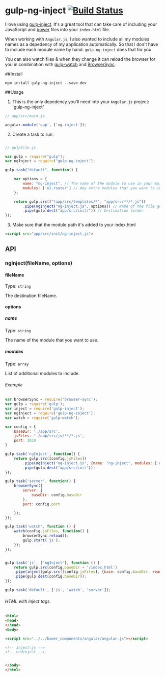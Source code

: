 # gulp-ng-inject [![Build Status](https://travis-ci.org/yagoferrer/gulp-ng-inject.svg?branch=master)](https://travis-ci.org/yagoferrer/gulp-ng-inject)

I love using [gulp-inject](https://github.com/klei/gulp-inject). It's a great tool that can take care of including your JavaScript and [bower](https://github.com/bower/bower) files into your `index.html` file. 

When working with `Angular.js`, I also wanted to include all my modules names as a depedency of my application automatically. So that I don't have to include each module name by hand. `gulp-ng-inject` does that for you. 

You can also watch files & when they change it can reload the browser for you in combination with [gulp-watch](https://github.com/floatdrop/gulp-watch) and [BrowserSync](https://github.com/shakyShane/browser-sync).


##Install
```
npm install gulp-ng-inject --save-dev
```

##Usage

1) This is the only depedency you'll need into your `Angular.js` project: 'gulp-ng-inject'
```javascript
// app/src/main.js

angular.module('app', ['ng-inject']);
```


2) Create a task to run:


```javascript

// gulpfile.js

var gulp = require("gulp");
var ngInject = require("gulp-ng-inject");

gulp.task("default", function() {

    var options = {
        name: "ng-inject", // The name of the module to use in your main Angular.js
        modules: ['ui.router'] // Any extra modules that you want to include.
    };

    return gulp.src(["!app/src/templates/*", "app/src/**/*.js"])
        .pipe(ngInject("ng-inject.js", options)) // Name of the file generated
        .pipe(gulp.dest("app/src/init/")) // Destination folder
});
```

3) Make sure that the module path it's added to your index.html
```html
<script src="app/src/init/ng-inject.js">
```

## API

### ngInject(fileName, options)

#### fileName

Type: `string`

The destination fileName.

#### options

##### name

Type: `string`

The name of the module that you want to use.

##### modules

Type: `array`

List of additional modules to include.

###### Example

```js
var browserSync = require('browser-sync');
var gulp = require('gulp');
var inject = require('gulp-inject');
var ngInject = require('gulp-ng-inject');
var watch = require('gulp-watch');

var config = {
    baseDir: './app/src',
    jsFiles: './app/src/js/**/*.js',
    port: 3030
}

gulp.task('ngInject', function() {
    return gulp.src([config.jsFiles])
        .pipe(ngInject("ng-inject.js", {name: "ng-inject", modules: ['ui.router']}))
        .pipe(gulp.dest("app/src/init"));
});

gulp.task('server', function() {
    browserSync({
        server: {
            baseDir: config.baseDir
        },
        port: config.port

    });
});

gulp.task('watch', function () {
    watch(config.jsFiles, function() {
        browserSync.reload();
        gulp.start('js');
    });
});


gulp.task('js', ['ngInject'], function () {
    return gulp.src(config.baseDir + '/index.html')
    .pipe(inject(gulp.src([config.jsFiles], {base: config.baseDir, read: true}), {relative: true}))
    .pipe(gulp.dest(config.baseDir));
});

gulp.task('default', ['js', 'watch', 'server']);
```

###### HTML with Inject tags.

```html
<html>
<head>
</head>
<body>

<script src="../../bower_components/angular/angular.js"></script>

<!-- inject:js -->
<!-- endinject -->


</body>
</html>
```
